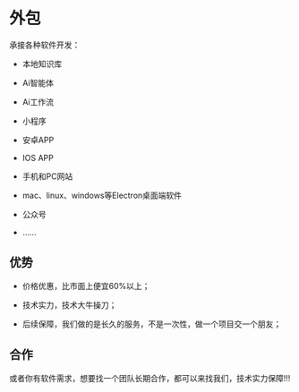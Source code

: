 <!--
 * @Description: 
 * @Author: xunzhaotech
 * @Email: luyb@xunzhaotech.com
 * @QQ: 1525572900
 * @Date: 2025-07-31 17:30:11
 * @LastEditTime: 2025-07-31 17:30:21
 * @LastEditors: xunzhaotech
-->
# 外包

承接各种软件开发：

- 本地知识库

- Ai智能体

- Ai工作流

- 小程序

- 安卓APP

- IOS APP

- 手机和PC网站

- mac、linux、windows等Electron桌面端软件

- 公众号

- ......

## 优势

- 价格优惠，比市面上便宜60%以上；

- 技术实力，技术大牛操刀；

- 后续保障，我们做的是长久的服务，不是一次性，做一个项目交一个朋友；


## 合作

或者你有软件需求，想要找一个团队长期合作，都可以来找我们，技术实力保障!!!